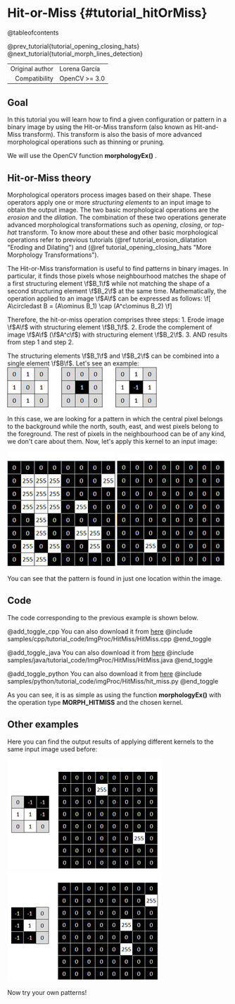 Hit-or-Miss {#tutorial_hitOrMiss}
=================================

@tableofcontents

@prev_tutorial{tutorial_opening_closing_hats}
@next_tutorial{tutorial_morph_lines_detection}

|    |    |
| -: | :- |
| Original author | Lorena García |
| Compatibility | OpenCV >= 3.0 |

Goal
----

In this tutorial you will learn how to find a given configuration or pattern in a binary image by using the Hit-or-Miss transform (also known as Hit-and-Miss transform).
This transform is also the basis of more advanced morphological operations such as thinning or pruning.

We will use the OpenCV function **morphologyEx()** .

Hit-or-Miss theory
-------------------

Morphological operators process images based on their shape. These operators apply one or more *structuring elements* to an input image to obtain the output image.
The two basic morphological operations are the *erosion* and the *dilation*. The combination of these two operations generate advanced morphological transformations such as *opening*, *closing*, or *top-hat* transform.
To know more about these and other basic morphological operations refer to previous tutorials (@ref tutorial_erosion_dilatation "Eroding and Dilating") and (@ref tutorial_opening_closing_hats "More Morphology Transformations").

The Hit-or-Miss transformation is useful to find patterns in binary images. In particular, it finds those pixels whose neighbourhood matches the shape of a first structuring element \f$B_1\f$
while not matching the shape of a second structuring element \f$B_2\f$ at the same time. Mathematically, the operation applied to an image \f$A\f$ can be expressed as follows:
\f[
    A\circledast B = (A\ominus B_1) \cap (A^c\ominus B_2)
\f]

Therefore, the hit-or-miss operation comprises three steps:
    1. Erode image \f$A\f$ with structuring element \f$B_1\f$.
    2. Erode the complement of image \f$A\f$ (\f$A^c\f$) with structuring element \f$B_2\f$.
    3. AND results from step 1 and step 2.

The structuring elements \f$B_1\f$ and \f$B_2\f$ can be combined into a single element \f$B\f$. Let's see an example:
![Structuring elements (kernels). Left: kernel to 'hit'. Middle: kernel to 'miss'. Right: final combined kernel](images/hitmiss_kernels.png)

In this case, we are looking for a pattern in which the central pixel belongs to the background while the north, south, east, and west pixels belong to the foreground. The rest of pixels in the neighbourhood can be of any kind, we don't care about them. Now, let's apply this kernel to an input image:

![Input binary image](images/hitmiss_input.png)
![Output binary image](images/hitmiss_output.png)

You can see that the pattern is found in just one location within the image.


Code
----

The code corresponding to the previous example is shown below.

@add_toggle_cpp
You can also download it from
[here](https://raw.githubusercontent.com/opencv/opencv/4.x/samples/cpp/tutorial_code/ImgProc/HitMiss/HitMiss.cpp)
@include samples/cpp/tutorial_code/ImgProc/HitMiss/HitMiss.cpp
@end_toggle

@add_toggle_java
You can also download it from
[here](https://raw.githubusercontent.com/opencv/opencv/4.x/samples/java/tutorial_code/ImgProc/HitMiss/HitMiss.java)
@include samples/java/tutorial_code/ImgProc/HitMiss/HitMiss.java
@end_toggle

@add_toggle_python
You can also download it from
[here](https://raw.githubusercontent.com/opencv/opencv/4.x/samples/python/tutorial_code/imgProc/HitMiss/hit_miss.py)
@include samples/python/tutorial_code/imgProc/HitMiss/hit_miss.py
@end_toggle

As you can see, it is as simple as using the function **morphologyEx()** with the operation type **MORPH_HITMISS** and the chosen kernel.

Other examples
--------------

Here you can find the output results of applying different kernels to the same input image used before:

![Kernel and output result for finding top-right corners](images/hitmiss_example2.png)
![Kernel and output result for finding left end points](images/hitmiss_example3.png)

Now try your own patterns!
